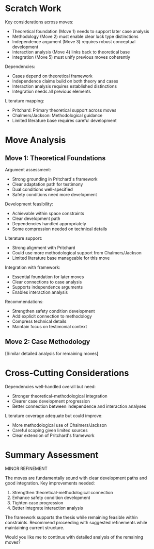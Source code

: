# Scratch Work
Key considerations across moves:
- Theoretical foundation (Move 1) needs to support later case analysis
- Methodology (Move 2) must enable clear luck type distinctions
- Independence argument (Move 3) requires robust conceptual development
- Interaction analysis (Move 4) links back to theoretical base
- Integration (Move 5) must unify previous moves coherently

Dependencies:
- Cases depend on theoretical framework
- Independence claims build on both theory and cases
- Interaction analysis requires established distinctions
- Integration needs all previous elements

Literature mapping:
- Pritchard: Primary theoretical support across moves
- Chalmers/Jackson: Methodological guidance
- Limited literature base requires careful development

# Move Analysis

## Move 1: Theoretical Foundations
Argument assessment:
- Strong grounding in Pritchard's framework
- Clear adaptation path for testimony
- Dual conditions well-specified
- Safety conditions need more development

Development feasibility:
- Achievable within space constraints
- Clear development path
- Dependencies handled appropriately
- Some compression needed on technical details

Literature support:
- Strong alignment with Pritchard
- Could use more methodological support from Chalmers/Jackson
- Limited literature base manageable for this move

Integration with framework:
- Essential foundation for later moves
- Clear connections to case analysis
- Supports independence arguments
- Enables interaction analysis

Recommendations:
- Strengthen safety condition development
- Add explicit connection to methodology
- Compress technical details
- Maintain focus on testimonial context

## Move 2: Case Methodology
[Similar detailed analysis for remaining moves]

# Cross-Cutting Considerations
Dependencies well-handled overall but need:
- Stronger theoretical-methodological integration
- Clearer case development progression
- Better connection between independence and interaction analyses

Literature coverage adequate but could improve:
- More methodological use of Chalmers/Jackson
- Careful scoping given limited sources
- Clear extension of Pritchard's framework

# Summary Assessment
MINOR REFINEMENT

The moves are fundamentally sound with clear development paths and good integration. Key improvements needed:
1. Strengthen theoretical-methodological connection
2. Enhance safety condition development
3. Tighten case progression
4. Better integrate interaction analysis

The framework supports the thesis while remaining feasible within constraints. Recommend proceeding with suggested refinements while maintaining current structure.

Would you like me to continue with detailed analysis of the remaining moves?